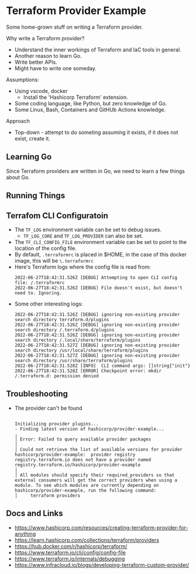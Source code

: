# Terraform Provider Example

Some home-grown stuff on writing a Terraform provider.  

Why write a Terraform provider?
* Understand the inner workings of Terraform and IaC tools in general.
* Another reason to learn Go.
* Write better APIs.
* Might have to write one someday.

Assumptions:
* Using vscode, docker
  * Install the 'Hashicorp Terraform' extension.
* Some coding language, like Python, but zero knowledge of Go.
* Some Linux, Bash, Containers and GitHUb Actions knowledge.

Approach
* Top-down - attempt to do someting assuming it exists, if it does not exist, create it.

## Learning Go
Since Terraform providers are written in Go, we need to learn a few things about Go.

## Running Things

## Terrafom CLI Configuratoin
* The `TF_LOG` environment variable can be set to debug issues.
  * `TF_LOG_CORE` and `TF_LOG_PROVIDER` can also be set.
* The `TF_CLI_CONFIG_FILE` environment variable can be set to point to the
  location of the config file.
* By default, `.terraformrc` is placed in $HOME, in the case of this docker 
  image, this will be `\.terraformrc`
* Here's Terraform logs where the config file is read from:
  ```
  2022-06-27T18:42:31.526Z [DEBUG] Attempting to open CLI config file: /.terraformrc
  2022-06-27T18:42:31.526Z [DEBUG] File doesn't exist, but doesn't need to. Ignoring.
  ```
* Some other interesting logs:
  ```
  2022-06-27T18:42:31.526Z [DEBUG] ignoring non-existing provider search directory terraform.d/plugins
  2022-06-27T18:42:31.526Z [DEBUG] ignoring non-existing provider search directory /.terraform.d/plugins
  2022-06-27T18:42:31.526Z [DEBUG] ignoring non-existing provider search directory /.local/share/terraform/plugins
  2022-06-27T18:42:31.527Z [DEBUG] ignoring non-existing provider search directory /usr/local/share/terraform/plugins
  2022-06-27T18:42:31.527Z [DEBUG] ignoring non-existing provider search directory /usr/share/terraform/plugins
  2022-06-27T18:42:31.528Z [INFO]  CLI command args: []string{"init"}
  2022-06-27T18:42:31.528Z [ERROR] Checkpoint error: mkdir /.terraform.d: permission denied
  ```

## Troubleshooting
* The provider can't be found
  ```Initializing the backend...

  Initializing provider plugins...
  - Finding latest version of hashicorp/provider-example...
  ╷
  │ Error: Failed to query available provider packages
  │ 
  │ Could not retrieve the list of available versions for provider hashicorp/provider-example:  provider registry registry.terraform.io does not have a provider named registry.terraform.io/hashicorp/provider-example
  │ 
  │ All modules should specify their required_providers so that external consumers will get the correct providers when using a module. To see which modules are currently depending on hashicorp/provider-example, run the following command:
  │     terraform providers
  ```

## Docs and Links
* https://www.hashicorp.com/resources/creating-terraform-provider-for-anything
* https://learn.hashicorp.com/collections/terraform/providers
* https://hub.docker.com/r/hashicorp/terraform/
* https://www.terraform.io/cli/config/config-file
* https://www.terraform.io/internals/debugging
* https://www.infracloud.io/blogs/developing-terraform-custom-provider/